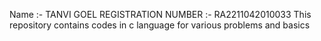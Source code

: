 Name :- TANVI GOEL
REGISTRATION NUMBER :- RA2211042010033
This repository contains codes in c language for various problems and basics 
